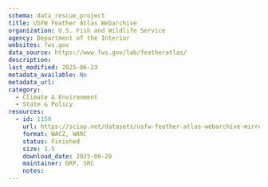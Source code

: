 ```yaml
---
schema: data_rescue_project 
title: USFW Feather Atlas Webarchive
organization: U.S. Fish and Wildlife Service
agency: Department of the Interior
websites: fws.gov
data_source: https://www.fws.gov/lab/featheratlas/
description: 
last_modified: 2025-06-23
metadata_available: No
metadata_url: 
category:
  - Climate & Environment 
  - State & Policy 
resources:
  - id: 1159
    url: https://sciop.net/datasets/usfw-feather-atlas-webarchive-mirror
    format: WACZ, WARC
    status: Finished
    size: 1.5
    download_date: 2025-06-20
    maintainer: DRP, SRC
    notes: 
---
```

